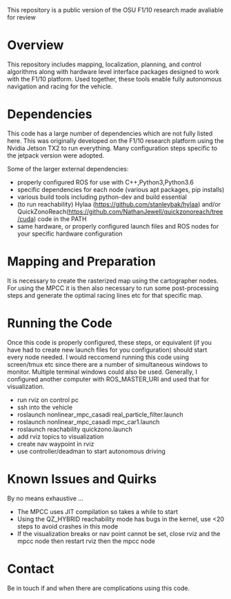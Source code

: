 This repository is a public version of the OSU F1/10 research made avaliable for review 

# Overview #

This repository includes mapping, localization, planning, and control algorithms along with hardware level interface packages designed to work with the F1/10 platform.
Used together, these tools enable fully autonomous navigation and racing for the vehicle.

# Dependencies #

This code has a large number of dependencies which are not fully listed here.
This was originally developed on the F1/10 research platform using the Nvidia Jetson TX2 to run everything.
Many configuration steps specific to the jetpack version were adopted.

Some of the larger external dependencies:
  - properly configured ROS for use with C++,Python3,Python3.6
  - specific dependencies for each node (various apt packages, pip installs)
  - various build tools including python-dev and build essential
  - (to run reachability) Hylaa (https://github.com/stanleybak/hylaa) and/or QuickZonoReach(https://github.com/NathanJewell/quickzonoreach/tree/cuda) code in the PATH
  - same hardware, or properly configured launch files and ROS nodes for your specific hardware configuration

# Mapping and Preparation #
It is necessary to create the rasterized map using the cartographer nodes. For using the MPCC it is then also necessary to run some post-processing steps and generate the optimal racing lines etc for that specific map.

# Running the Code #
Once this code is properly configured, these steps, or equivalent (if you have had to create new launch files for you configuration) should start every node needed.
I would reccomend running this code using screen/tmux etc since there are a number of simultaneous windows to monitor. Multiple terminal windows could also be used. Generally, I configured another computer with ROS_MASTER_URI and used that for visualization.

- run rviz on control pc
- ssh into the vehicle
- roslaunch nonlinear_mpc_casadi real_particle_filter.launch
- roslaunch nonlinear_mpc_casadi mpc_car1.launch
- roslaunch reachability quickzono.launch
- add rviz topics to visualization
- create nav waypoint in rviz
- use controller/deadman to start autonomous driving


# Known Issues and Quirks #
By no means exhaustive ...
 - The MPCC uses JIT compilation so takes a while to start
 - Using the QZ_HYBRID reachability mode has bugs in the kernel, use <20 steps to avoid crashes in this mode
 - If the visualization breaks or nav point cannot be set, close rviz and the mpcc node then restart rviz then the mpcc node 

# Contact #
Be in touch if and when there are complications using this code.
